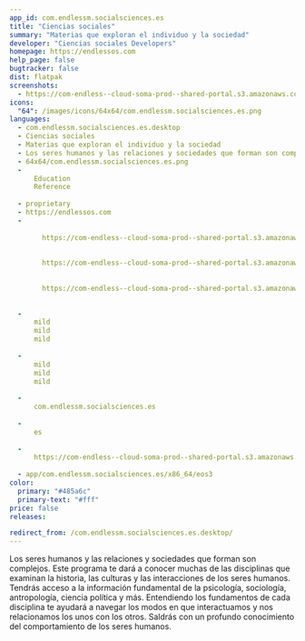 ```yaml
---
app_id: com.endlessm.socialsciences.es
title: "Ciencias sociales"
summary: "Materias que exploran el individuo y la sociedad"
developer: "Ciencias sociales Developers"
homepage: https://endlessos.com
help_page: false
bugtracker: false
dist: flatpak
screenshots:
  - https://com-endless--cloud-soma-prod--shared-portal.s3.amazonaws.com/apps.298.screenshots.38601d8c-b8fd-43d6-9729-322ecf21127a_201810232130102424.png
icons:
  "64": /images/icons/64x64/com.endlessm.socialsciences.es.png
languages:
  - com.endlessm.socialsciences.es.desktop
  - Ciencias sociales
  - Materias que exploran el individuo y la sociedad
  - Los seres humanos y las relaciones y sociedades que forman son complejos. Este programa te dará a conocer muchas de las disciplinas que examinan la historia, las culturas y las interacciones de los seres humanos. Tendrás acceso a la información fundamental de la psicología, sociología, antropología, ciencia política y más. Entendiendo los fundamentos de cada disciplina te ayudará a navegar los modos en que interactuamos y nos relacionamos los unos con los otros. Saldrás con un profundo conocimiento del comportamiento de los seres humanos.
  - 64x64/com.endlessm.socialsciences.es.png
  - 
      Education
      Reference
    
  - proprietary
  - https://endlessos.com
  - 
      
        https://com-endless--cloud-soma-prod--shared-portal.s3.amazonaws.com/apps.298.screenshots.38601d8c-b8fd-43d6-9729-322ecf21127a_201810232130102424.png
      
      
        https://com-endless--cloud-soma-prod--shared-portal.s3.amazonaws.com/apps.298.screenshots.1083b057-a0c0-4afc-8d79-571ec898432b_201810232130102424.png
      
      
        https://com-endless--cloud-soma-prod--shared-portal.s3.amazonaws.com/apps.298.screenshots.adb715be-7162-4af7-a07e-4ab60d95c9da_201810232130102424.png
      
    
  - 
      mild
      mild
      mild
    
  - 
      mild
      mild
      mild
    
  - 
      com.endlessm.socialsciences.es
    
  - 
      es
    
  - 
      https://com-endless--cloud-soma-prod--shared-portal.s3.amazonaws.com/app.1420.appCenterThumbnail.b36c9abe-96fc-411d-88a8-2ec71c5d26f7_201810232130661818.jpg
    
  - app/com.endlessm.socialsciences.es/x86_64/eos3
color:
  primary: "#485a6c"
  primary-text: "#fff"
price: false
releases:

redirect_from: /com.endlessm.socialsciences.es.desktop/
---
```


<p>Los seres humanos y las relaciones y sociedades que forman son complejos. Este programa te dará a conocer muchas de las disciplinas que examinan la historia, las culturas y las interacciones de los seres humanos. Tendrás acceso a la información fundamental de la psicología, sociología, antropología, ciencia política y más. Entendiendo los fundamentos de cada disciplina te ayudará a navegar los modos en que interactuamos y nos relacionamos los unos con los otros. Saldrás con un profundo conocimiento del comportamiento de los seres humanos.</p>